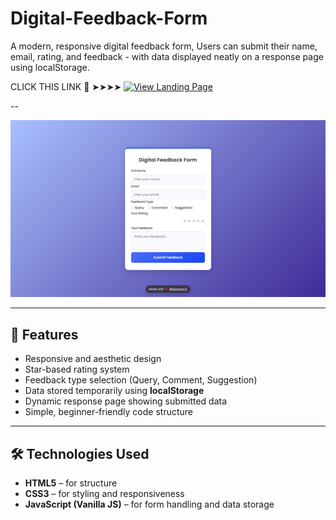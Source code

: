 # Digital-Feedback-Form
A modern, responsive digital feedback form, Users can submit their name, email, rating, and feedback - with data displayed neatly on a response page using localStorage.

CLICK THIS LINK 🔗 ➤➤➤➤ [![View Landing Page](https://img.shields.io/badge/View-Projects-blue)](https://maiyarasu-s.github.io/Expense-Tracker/)

--

[![Landing Page Screenshot](screenshot-5.png)](https://maiyarasu-s.github.io/Expense-Tracker/)

---

## 🌟 Features

- Responsive and aesthetic design  
- Star-based rating system  
- Feedback type selection (Query, Comment, Suggestion)  
- Data stored temporarily using **localStorage**  
- Dynamic response page showing submitted data  
- Simple, beginner-friendly code structure  

---

## 🛠️ Technologies Used

- **HTML5** – for structure  
- **CSS3** – for styling and responsiveness  
- **JavaScript (Vanilla JS)** – for form handling and data storage  
